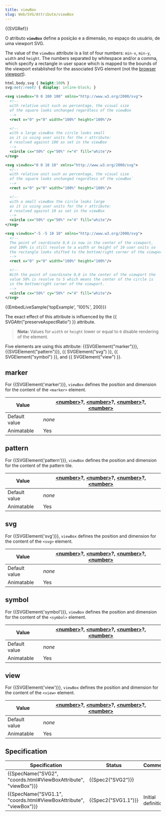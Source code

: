```yaml
---
title: viewBox
slug: Web/SVG/Attribute/viewBox
---
```

{{SVGRef}}

O atributo **`viewBox`** define a posição e a dimensão, no espaço do usuário, de uma viewport SVG.

The value of the `viewBox` attribute is a list of four numbers: `min-x`, `min-y`, `width` and `height`. The numbers separated by whitespace and/or a comma, which specify a rectangle in user space which is mapped to the bounds of the viewport established for the associated SVG element (not the [browser viewport](/pt-BR/docs/Glossary/viewport)).

```css hidden
html,body,svg { height:100% }
svg:not(:root) { display: inline-block; }
```

```xml
<svg viewBox="0 0 100 100" xmlns="http://www.w3.org/2000/svg">
  <!--
  with relative unit such as percentage, the visual size
  of the square looks unchanged regardless of the viewBox
  -->
  <rect x="0" y="0" width="100%" height="100%"/>

  <!--
  with a large viewBox the circle looks small
  as it is using user units for the r attribute:
  4 resolved against 100 as set in the viewBox
  -->
  <circle cx="50%" cy="50%" r="4" fill="white"/>
</svg>

<svg viewBox="0 0 10 10" xmlns="http://www.w3.org/2000/svg">
  <!--
  with relative unit such as percentage, the visual size
  of the square looks unchanged regardless of the viewBox`
  -->
  <rect x="0" y="0" width="100%" height="100%"/>

  <!--
  with a small viewBox the circle looks large
  as it is using user units for the r attribute:
  4 resolved against 10 as set in the viewBox
  -->
  <circle cx="50%" cy="50%" r="4" fill="white"/>
</svg>

<svg viewBox="-5 -5 10 10" xmlns="http://www.w3.org/2000/svg">
  <!--
  The point of coordinate 0,0 is now in the center of the viewport,
  and 100% is still resolve to a width or height of 10 user units so
  the rectangle looks shifted to the bottom/right corner of the viewport
  -->
  <rect x="0" y="0" width="100%" height="100%"/>

  <!--
  With the point of coordinate 0,0 in the center of the viewport the
  value 50% is resolve to 5 which means the center of the circle is
  in the bottom/right corner of the viewport.
  -->
  <circle cx="50%" cy="50%" r="4" fill="white"/>
</svg>
```

{{EmbedLiveSample('topExample', '100%', 200)}}

The exact effect of this attribute is influenced by the {{ SVGAttr("preserveAspectRatio") }} attribute.

> **Nota:** Values for `width` or `height` lower or equal to `0` disable rendering of the element.

Five elements are using this attribute: {{SVGElement("marker")}}, {{SVGElement("pattern")}}, {{ SVGElement("svg") }}, {{ SVGElement("symbol") }}, and {{ SVGElement("view") }}.

## marker

For {{SVGElement('marker')}}, `viewBox` defines the position and dimension for the content of the `<marker>` element.

| Value         | **[\<number>](/docs/Web/SVG/Content_type#Number)**?, **[\<number>](/docs/Web/SVG/Content_type#Number)**?, **[\<number>](/docs/Web/SVG/Content_type#Number)**?, **[\<number>](/docs/Web/SVG/Content_type#Number)** |
| ------------- | ----------------------------------------------------------------------------------------------------------------------------------------------------------------------------------------------------------------- |
| Default value | _none_                                                                                                                                                                                                            |
| Animatable    | Yes                                                                                                                                                                                                               |

## pattern

For {{SVGElement('pattern')}}, `viewBox` defines the position and dimension for the content of the pattern tile.

| Value         | **[\<number>](/docs/Web/SVG/Content_type#Number)**?, **[\<number>](/docs/Web/SVG/Content_type#Number)**?, **[\<number>](/docs/Web/SVG/Content_type#Number)**?, **[\<number>](/docs/Web/SVG/Content_type#Number)** |
| ------------- | ----------------------------------------------------------------------------------------------------------------------------------------------------------------------------------------------------------------- |
| Default value | _none_                                                                                                                                                                                                            |
| Animatable    | Yes                                                                                                                                                                                                               |

## svg

For {{SVGElement('svg')}}, `viewBox` defines the position and dimension for the content of the `<svg>` element.

| Value         | **[\<number>](/docs/Web/SVG/Content_type#Number)**?, **[\<number>](/docs/Web/SVG/Content_type#Number)**?, **[\<number>](/docs/Web/SVG/Content_type#Number)**?, **[\<number>](/docs/Web/SVG/Content_type#Number)** |
| ------------- | ----------------------------------------------------------------------------------------------------------------------------------------------------------------------------------------------------------------- |
| Default value | _none_                                                                                                                                                                                                            |
| Animatable    | Yes                                                                                                                                                                                                               |

## symbol

For {{SVGElement('symbol')}}, `viewBox` defines the position and dimension for the content of the `<symbol>` element.

| Value         | **[\<number>](/docs/Web/SVG/Content_type#Number)**?, **[\<number>](/docs/Web/SVG/Content_type#Number)**?, **[\<number>](/docs/Web/SVG/Content_type#Number)**?, **[\<number>](/docs/Web/SVG/Content_type#Number)** |
| ------------- | ----------------------------------------------------------------------------------------------------------------------------------------------------------------------------------------------------------------- |
| Default value | _none_                                                                                                                                                                                                            |
| Animatable    | Yes                                                                                                                                                                                                               |

## view

For {{SVGElement('view')}}, `viewBox` defines the position and dimension for the content of the `<view>` element.

| Value         | **[\<number>](/docs/Web/SVG/Content_type#Number)**?, **[\<number>](/docs/Web/SVG/Content_type#Number)**?, **[\<number>](/docs/Web/SVG/Content_type#Number)**?, **[\<number>](/docs/Web/SVG/Content_type#Number)** |
| ------------- | ----------------------------------------------------------------------------------------------------------------------------------------------------------------------------------------------------------------- |
| Default value | _none_                                                                                                                                                                                                            |
| Animatable    | Yes                                                                                                                                                                                                               |

## Specification

| Specification                                                                            | Status                   | Comment            |
| ---------------------------------------------------------------------------------------- | ------------------------ | ------------------ |
| {{SpecName("SVG2", "coords.html#ViewBoxAttribute", "viewBox")}}     | {{Spec2("SVG2")}} |                    |
| {{SpecName("SVG1.1", "coords.html#ViewBoxAttribute", "viewBox")}} | {{Spec2("SVG1.1")}} | Initial definition |
